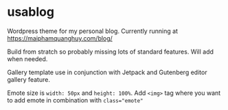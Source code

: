 # usablog
Wordpress theme for my personal blog. Currently running at https://maiphamquanghuy.com/blog/

Build from stratch so probably missing lots of standard features. Will add when needed.

Gallery template use in conjunction with Jetpack and Gutenberg editor gallery feature. 

Emote size is `width: 50px` and `height: 100%`. Add `<img>` tag where you want to add emote in combination with `class="emote"`
